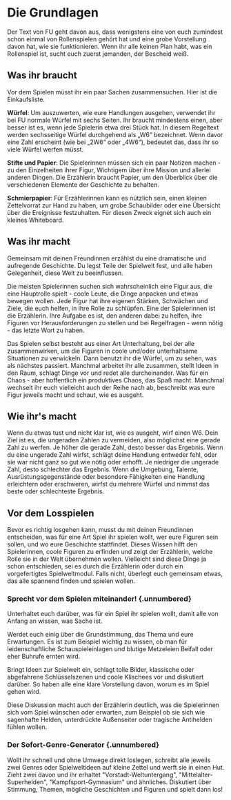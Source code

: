 # Die Grundlagen

Der Text von FU geht davon aus, dass wenigstens eine von euch zumindest schon einmal von Rollenspielen gehört hat und eine grobe Vorstellung davon hat, wie sie funktionieren. Wenn ihr alle keinen Plan habt, was ein Rollenspiel ist, sucht euch zuerst jemanden, der Bescheid weiß.

## Was ihr braucht
Vor dem Spielen müsst ihr ein paar Sachen zusammensuchen. Hier ist die Einkaufsliste.

**Würfel**: Um auszuwerten, wie eure Handlungen ausgehen, verwendet ihr bei FU normale Würfel mit sechs Seiten. Ihr braucht mindestens einen, aber besser ist es, wenn jede Spielerin etwa drei Stück hat. In diesem Regeltext werden sechsseitige Würfel durchgehend als „W6“ bezeichnet. Wenn davor eine Zahl erscheint (wie bei „2W6“ oder „4W6“), bedeutet das, dass ihr so viele Würfel werfen müsst.

**Stifte und Papier**: Die Spielerinnen müssen sich ein paar Notizen machen - zu den Einzelheiten ihrer Figur, Wichtigem über ihre Mission und allerlei anderen Dingen. Die Erzählerin braucht Papier, um den Überblick über die verschiedenen Elemente der Geschichte zu behalten.

**Schmierpapier**: Für Erzählerinnen kann es nützlich sein, einen kleinen Zettelvorrat zur Hand zu haben, um grobe Schaubilder oder eine Übersicht über die Ereignisse festzuhalten. Für diesen Zweck eignet sich auch ein kleines Whiteboard.

## Was ihr macht
Gemeinsam mit deinen Freundinnen erzählst du eine dramatische und aufregende Geschichte. Du legst Teile der Spielwelt fest, und alle haben Gelegenheit, diese Welt zu beeinflussen.

Die meisten Spielerinnen suchen sich wahrscheinlich eine Figur aus, die eine Hauptrolle spielt - coole Leute, die Dinge anpacken und etwas bewegen wollen. Jede Figur hat ihre eigenen Stärken, Schwächen und Ziele, die euch helfen, in ihre Rolle zu schlüpfen. Eine der Spielerinnen ist die Erzählerin. Ihre Aufgabe es ist, den anderen dabei zu helfen, ihre Figuren vor Herausforderungen zu stellen und bei Regelfragen - wenn nötig - das letzte Wort zu haben.

Das Spielen selbst besteht aus einer Art Unterhaltung, bei der alle zusammenwirken, um die Figuren in coole und/oder unterhaltsame Situationen zu verwickeln. Dann benutzt ihr die Würfel, um zu sehen, was als nächstes passiert. Manchmal arbeitet ihr alle zusammen, stellt Ideen in den Raum, schlagt Dinge vor und redet alle durcheinander. Was für ein Chaos - aber hoffentlich ein produktives Chaos, das Spaß macht. Manchmal wechselt ihr euch vielleicht auch der Reihe nach ab, beschreibt was eure Figur jeweils macht und schaut, wie es ausgeht.

## Wie ihr's macht
Wenn du etwas tust und nicht klar ist, wie es ausgeht, wirf einen W6. Dein Ziel ist es, die ungeraden Zahlen zu vermeiden, also möglichst eine gerade Zahl zu werfen. Je höher die gerade Zahl, desto besser das Ergebnis. Wenn du eine ungerade Zahl wirfst, schlägt deine Handlung entweder fehl, oder sie war nicht ganz so gut wie nötig oder erhofft. Je niedriger die ungerade Zahl, desto schlechter das Ergebnis. Wenn die Umgebung, Talente, Ausrüstungsgegenstände oder besondere Fähigkeiten eine Handlung erleichtern oder erschweren, wirfst du mehrere Würfel und nimmst das beste oder schlechteste Ergebnis.

## Vor dem Losspielen
Bevor es richtig losgehen kann, musst du mit deinen Freundinnen entscheiden, was für eine Art Spiel ihr spielen wollt, wer eure Figuren sein sollen, und wo eure Geschichte stattfindet. Dieses Wissen hilft den Spielerinnen, coole Figuren zu erfinden und zeigt der Erzählerin, welche Rolle sie in der Welt übernehmen wollen.
Vielleicht sind diese Dinge ja schon entschieden, sei es durch die Erzählerin oder durch ein vorgefertigtes Spielweltmodul. Falls nicht, überlegt euch gemeinsam etwas, das alle spannend finden und spielen wollen.

<div class="sidebar">

### Sprecht vor dem Spielen miteinander! {.unnumbered}

Unterhaltet euch darüber, was für ein Spiel ihr spielen wollt, damit alle von Anfang an wissen, was Sache ist.

Werdet euch einig über die Grundstimmung, das Thema und eure Erwartungen. Es ist zum Beispiel wichtig zu wissen, ob man für leidenschaftliche Schauspieleinlagen und blutige Metzeleien Beifall oder eher Buhrufe ernten wird.  

Bringt Ideen zur Spielwelt ein, schlagt tolle Bilder, klassische oder abgefahrene Schlüsselszenen und coole Klischees vor und diskutiert darüber. So haben alle eine klare Vorstellung davon, worum es im Spiel gehen wird.

Diese Diskussion macht auch der Erzählerin deutlich, was die Spielerinnen sich vom Spiel wünschen oder erwarten, zum Beispiel ob sie sich wie sagenhafte Helden, unterdrückte Außenseiter oder tragische Antihelden fühlen wollen.

### Der Sofort-Genre-Generator {.unnumbered}

Wollt ihr schnell und ohne Umwege direkt loslegen, schreibt alle jeweils zwei Genres oder Spielweltideen auf kleine Zettel und werft sie in einen Hut. Zieht zwei davon und ihr erhaltet "Vorstadt-Weltuntergang", "Mittelalter-Superhelden", "Kampfsport-Gymnasium" und ähnliches. Diskutiert über Stimmung, Themen, mögliche Geschichten und Figuren und spielt dann los!

</div>
